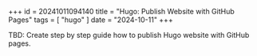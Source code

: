+++
id = 20241011094140
title = "Hugo: Publish Website with GitHub Pages"
tags = [
    "hugo"
]
date = "2024-10-11"
+++

TBD: Create step by step guide how to publish Hugo website with GitHub pages.

